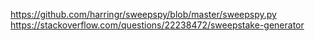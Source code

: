 https://github.com/harringr/sweepspy/blob/master/sweepspy.py
https://stackoverflow.com/questions/22238472/sweepstake-generator